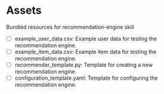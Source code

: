 # Assets

Bundled resources for recommendation-engine skill

- [ ] example_user_data.csv: Example user data for testing the recommendation engine.
- [ ] example_item_data.csv: Example item data for testing the recommendation engine.
- [ ] recommender_template.py: Template for creating a new recommendation engine.
- [ ] configuration_template.yaml: Template for configuring the recommendation engine.
